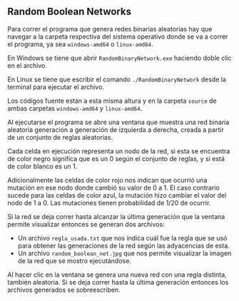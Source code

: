 ## Random Boolean Networks

Para correr el programa que genera redes binarias aleatorias hay que navegar a la carpeta respectiva del sistema operativo donde se va a correr el programa, ya sea `windows-amd64` o `linux-amd64`.

En Windows se tiene que abrir `RandomBinaryNetwork.exe` haciendo doble clic en el archivo.

En Linux se tiene que escribir el comando `./RandomBinaryNetwork` desde la terminal para ejecutar el archivo.

Los códigos fuente están a esta misma altura y en la carpeta `source` de ambas carpetas `windows-amd64` y `linux-amd64`.

Al ejecutarse el programa se abre una ventana que muestra una red binaria aleatoria generación a generación de izquierda a derecha, creada a partir de un conjunto de reglas aleatorias.

Cada celda en ejecución representa un nodo de la red, si esta se encuentra de color negro significa que es un 0 según el conjunto de reglas, y si está de color blanco es un 1.

Adicionalmente las celdas de color rojo nos indican que ocurrió una mutación en ese nodo donde cambió su valor de 0 a 1. El caso contrario sucede para las celdas de color azul, la mutación hizo cambiar el valor del nodo de 1 a 0. Las mutaciones tienen probabilidad de 1/20 de ocurrir.

Si la red se deja correr hasta alcanzar la última generación que la ventana permite visualizar entonces se generan dos archivos:

- Un archivo `regla_usada.txt` que nos indica cuál fue la regla que se usó para obtener las generaciones de la red según las adyacencias de esta.
- Un archivo `random_boolean_net.jpg` que nos permite visualizar la imagen de la red que se mostro ejecutándose.

Al hacer clic en la ventana se genera una nueva red con una regla distinta, también aleatoria. Si se deja correr hasta la última generación entonces los archivos generados se sobreescriben.



